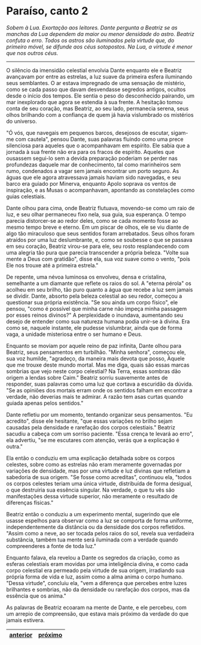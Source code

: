 # Paraíso, canto 2

_Sobem à Lua. Exortação aos leitores. Dante pergunta a Beatriz se as manchas da Lua dependem da maior ou menor densidade do astro. Beatriz confuta o erro. Todos os astros são iluminados pela virtude que, do primeiro móvel, se difunde aos céus sotopostos. Na Lua, a virtude é menor que nos outros céus._

---

O silêncio da imensidão celestial envolvia Dante enquanto ele e Beatriz avançavam por entre as estrelas, a luz suave da primeira esfera iluminando seus semblantes. O ar estava impregnado de uma sensação de mistério, como se cada passo que davam desvendasse segredos antigos, ocultos desde o início dos tempos. Ele sentia o peso do desconhecido pairando, um mar inexplorado que agora se estendia à sua frente. A hesitação tomou conta de seu coração, mas Beatriz, ao seu lado, permanecia serena, seus olhos brilhando com a confiança de quem já havia vislumbrado os mistérios do universo.

"Ó vós, que navegais em pequenos barcos, desejosos de escutar, sigam-me com cautela", pensou Dante, suas palavras fluindo como uma prece silenciosa para aqueles que o acompanhavam em espírito. Ele sabia que a jornada à sua frente não era para os fracos de espírito. Aqueles que ousassem segui-lo sem a devida preparação poderiam se perder nas profundezas daquele mar de conhecimento, tal como marinheiros sem rumo, condenados a vagar sem jamais encontrar um porto seguro. As águas que ele agora atravessava jamais haviam sido navegadas, e seu barco era guiado por Minerva, enquanto Apolo soprava os ventos de inspiração, e as Musas o acompanhavam, apontando as constelações como guias celestiais.

Dante olhou para cima, onde Beatriz flutuava, movendo-se como um raio de luz, e seu olhar permaneceu fixo nela, sua guia, sua esperança. O tempo parecia distorcer-se ao redor deles, como se cada momento fosse ao mesmo tempo breve e eterno. Em um piscar de olhos, ele se viu diante de algo tão miraculoso que seus sentidos foram arrebatados. Seus olhos foram atraídos por uma luz deslumbrante, e, como se soubesse o que se passava em seu coração, Beatriz virou-se para ele, seu rosto resplandecendo com uma alegria tão pura que parecia transcender a própria beleza. "Volte sua mente a Deus com gratidão", disse ela, sua voz suave como o vento, "pois Ele nos trouxe até a primeira estrela."

De repente, uma névoa luminosa os envolveu, densa e cristalina, semelhante a um diamante que reflete os raios do sol. A "eterna pérola" os acolheu em seu brilho, tão puro quanto a água que recebe a luz sem jamais se dividir. Dante, absorto pela beleza celestial ao seu redor, começou a questionar sua própria existência. "Se sou ainda um corpo físico", ele pensou, "como é possível que minha carne não impeça minha passagem por esses reinos divinos?" A perplexidade o inundava, aumentando seu desejo de entender como sua natureza humana podia unir-se à divina. Era como se, naquele instante, ele pudesse vislumbrar, ainda que de forma vaga, a unidade misteriosa entre o ser humano e Deus.

Enquanto se moviam por aquele reino de paz infinita, Dante olhou para Beatriz, seus pensamentos em turbilhão. "Minha senhora", começou ele, sua voz humilde, "agradeço, da maneira mais devota que posso, Àquele que me trouxe deste mundo mortal. Mas me diga, quais são essas marcas sombrias que vejo neste corpo celestial? Na Terra, essas sombras dão origem a lendas sobre Caim." Beatriz sorriu suavemente antes de responder, suas palavras como uma luz que cortava a escuridão da dúvida. "Se as opiniões dos mortais erram onde os sentidos falham em encontrar a verdade, não deverias mais te admirar. A razão tem asas curtas quando guiada apenas pelos sentidos."

Dante refletiu por um momento, tentando organizar seus pensamentos. "Eu acredito", disse ele hesitante, "que essas variações no brilho sejam causadas pela densidade e rarefação dos corpos celestiais." Beatriz sacudiu a cabeça com um sorriso paciente. "Essa crença te levará ao erro", ela advertiu, "se me escutares com atenção, verás que a explicação é outra."

Ela então o conduziu em uma explicação detalhada sobre os corpos celestes, sobre como as estrelas não eram meramente governadas por variações de densidade, mas por uma virtude e luz divinas que refletiam a sabedoria de sua origem. "Se fosse como acreditas", continuou ela, "todos os corpos celestes teriam uma única virtude, distribuída de forma desigual, o que destruiria sua essência singular. Na verdade, o que tu vês são manifestações dessa virtude superior, não meramente o resultado de diferenças físicas."

Beatriz então o conduziu a um experimento mental, sugerindo que ele usasse espelhos para observar como a luz se comporta de forma uniforme, independentemente da distância ou da densidade dos corpos refletidos. "Assim como a neve, ao ser tocada pelos raios do sol, revela sua verdadeira substância, também tua mente será iluminada com a verdade quando compreenderes a fonte de toda luz."

Enquanto falava, ela revelou a Dante os segredos da criação, como as esferas celestiais eram movidas por uma inteligência divina, e como cada corpo celestial era permeado pela virtude de sua origem, irradiando sua própria forma de vida e luz, assim como a alma anima o corpo humano. "Dessa virtude", concluiu ela, "vem a diferença que percebes entre luzes brilhantes e sombrias, não da densidade ou rarefação dos corpos, mas da essência que os anima."

As palavras de Beatriz ecoaram na mente de Dante, e ele percebeu, com um arrepio de compreensão, que estava mais próximo da verdade do que jamais estivera.

| [anterior](/c_paraiso/1/README.md) | [próximo](/c_paraiso/3/README.md) |
|----------|---------|